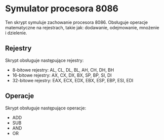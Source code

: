 # Symulator procesora 8086

Ten skrypt symuluje zachowanie procesora 8086. Obsługuje operacje matematyczne na rejestrach, takie jak: dodawanie, odejmowanie, mnożenie i dzielenie.

## Rejestry

Skrypt obsługuje następujące rejestry:

- 8-bitowe rejestry: AL, CL, DL, BL, AH, CH, DH, BH
- 16-bitowe rejestry: AX, CX, DX, BX, SP, BP, SI, DI
- 32-bitowe rejestry: EAX, ECX, EDX, EBX, ESP, EBP, ESI, EDI

## Operacje

Skrypt obsługuje następujące operacje:

- ADD
- SUB
- AND
- OR
